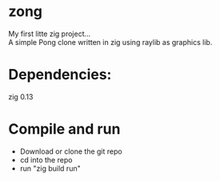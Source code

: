 # zong
My first litte zig project...  <br />
A simple Pong clone written in zig using raylib as graphics lib. 

# Dependencies:
zig 0.13

# Compile and run
* Download or clone the git repo  <br />
* cd into the repo  <br />
* run "zig build run" 
